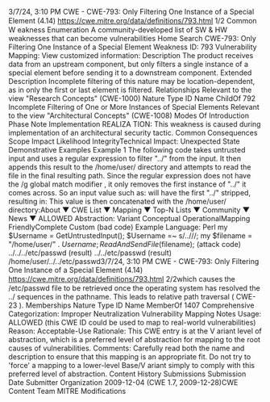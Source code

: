 3/7/24, 3:10 PM CWE - CWE-793: Only Filtering One Instance of a Special Element (4.14)
https://cwe.mitre.org/data/deﬁnitions/793.html 1/2
Common W eakness Enumeration
A community-developed list of SW & HW weaknesses that can become
vulnerabilities
Home Search
CWE-793: Only Filtering One Instance of a Special Element
Weakness ID: 793
Vulnerability Mapping: 
View customized information:
 Description
The product receives data from an upstream component, but only filters a single instance of a special element before sending it to a
downstream component.
 Extended Description
Incomplete filtering of this nature may be location-dependent, as in only the first or last element is filtered.
 Relationships
 Relevant to the view "Research Concepts" (CWE-1000)
Nature Type ID Name
ChildOf 792 Incomplete Filtering of One or More Instances of Special Elements
 Relevant to the view "Architectural Concepts" (CWE-1008)
 Modes Of Introduction
Phase Note
Implementation REALIZA TION: This weakness is caused during implementation of an architectural security tactic.
 Common Consequences
Scope Impact Likelihood
IntegrityTechnical Impact: Unexpected State
 Demonstrative Examples
Example 1
The following code takes untrusted input and uses a regular expression to filter "../" from the input. It then appends this result to the
/home/user/ directory and attempts to read the file in the final resulting path.
Since the regular expression does not have the /g global match modifier , it only removes the first instance of "../" it comes across. So
an input value such as:
will have the first "../" stripped, resulting in:
This value is then concatenated with the /home/user/ directory:About ▼ CWE List ▼ Mapping ▼ Top-N Lists ▼ Community ▼ News ▼
ALLOWED
Abstraction: Variant
Conceptual OperationalMapping
FriendlyComplete Custom
(bad code) Example Language: Perl 
my $Username = GetUntrustedInput();
$Username =~ s/\.\.\///;
my $filename = "/home/user/" . $Username;
ReadAndSendFile($filename);
(attack code) 
../../../etc/passwd
(result) 
../../etc/passwd
(result) 
/home/user/../../etc/passwd3/7/24, 3:10 PM CWE - CWE-793: Only Filtering One Instance of a Special Element (4.14)
https://cwe.mitre.org/data/deﬁnitions/793.html 2/2which causes the /etc/passwd file to be retrieved once the operating system has resolved the ../ sequences in the pathname. This
leads to relative path traversal ( CWE-23 ).
 Memberships
Nature Type ID Name
MemberOf 1407 Comprehensive Categorization: Improper Neutralization
 Vulnerability Mapping Notes
Usage: ALLOWED (this CWE ID could be used to map to real-world vulnerabilities)
Reason: Acceptable-Use
Rationale:
This CWE entry is at the V ariant level of abstraction, which is a preferred level of abstraction for mapping to the root causes of
vulnerabilities.
Comments:
Carefully read both the name and description to ensure that this mapping is an appropriate fit. Do not try to 'force' a mapping to a
lower-level Base/V ariant simply to comply with this preferred level of abstraction.
 Content History
 Submissions
Submission Date Submitter Organization
2009-12-04
(CWE 1.7, 2009-12-28)CWE Content Team MITRE
 Modifications
